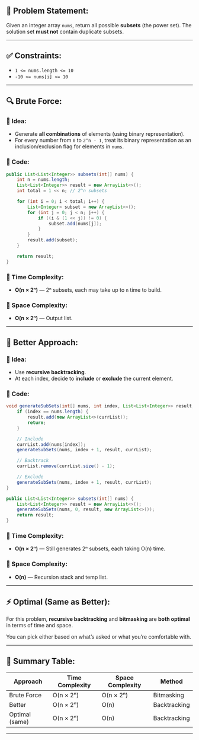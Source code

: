 ## 🧠 Problem Statement:

Given an integer array `nums`, return all possible **subsets** (the power set).
The solution set **must not** contain duplicate subsets.

---

## ✅ Constraints:

* `1 <= nums.length <= 10`
* `-10 <= nums[i] <= 10`

---

## 🔍 Brute Force:

### 🔹 Idea:

* Generate **all combinations** of elements (using binary representation).
* For every number from `0` to `2^n - 1`, treat its binary representation as an inclusion/exclusion flag for elements in `nums`.

### 🔹 Code:

```java
public List<List<Integer>> subsets(int[] nums) {
    int n = nums.length;
    List<List<Integer>> result = new ArrayList<>();
    int total = 1 << n; // 2^n subsets

    for (int i = 0; i < total; i++) {
        List<Integer> subset = new ArrayList<>();
        for (int j = 0; j < n; j++) {
            if ((i & (1 << j)) != 0) {
                subset.add(nums[j]);
            }
        }
        result.add(subset);
    }

    return result;
}
```

### 🔹 Time Complexity:

* **O(n × 2ⁿ)** — 2ⁿ subsets, each may take up to `n` time to build.

### 🔹 Space Complexity:

* **O(n × 2ⁿ)** — Output list.

---

## 🔁 Better Approach:

### 🔹 Idea:

* Use **recursive backtracking**.
* At each index, decide to **include** or **exclude** the current element.

### 🔹 Code:

```java
void generateSubSets(int[] nums, int index, List<List<Integer>> result, List<Integer> currList) {
    if (index == nums.length) {
        result.add(new ArrayList<>(currList));
        return;
    }

    // Include
    currList.add(nums[index]);
    generateSubSets(nums, index + 1, result, currList);

    // Backtrack
    currList.remove(currList.size() - 1);

    // Exclude
    generateSubSets(nums, index + 1, result, currList);
}

public List<List<Integer>> subsets(int[] nums) {
    List<List<Integer>> result = new ArrayList<>();
    generateSubSets(nums, 0, result, new ArrayList<>());
    return result;
}
```

### 🔹 Time Complexity:

* **O(n × 2ⁿ)** — Still generates 2ⁿ subsets, each taking O(n) time.

### 🔹 Space Complexity:

* **O(n)** — Recursion stack and temp list.

---

## ⚡ Optimal (Same as Better):

For this problem, **recursive backtracking** and **bitmasking** are **both optimal** in terms of time and space.

You can pick either based on what’s asked or what you’re comfortable with.

---

## 🧾 Summary Table:

| Approach       | Time Complexity | Space Complexity | Method       |
| -------------- | --------------- | ---------------- | ------------ |
| Brute Force    | O(n × 2ⁿ)       | O(n × 2ⁿ)        | Bitmasking   |
| Better         | O(n × 2ⁿ)       | O(n)             | Backtracking |
| Optimal (same) | O(n × 2ⁿ)       | O(n)             | Backtracking |

---
